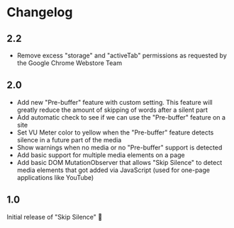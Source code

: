 # Changelog
## 2.2
- Remove excess "storage" and "activeTab" permissions as requested by the Google Chrome Webstore Team

## 2.0
- Add new "Pre-buffer" feature with custom setting. This feature will greatly reduce the amount of skipping of words after a silent part
- Add automatic check to see if we can use the "Pre-buffer" feature on a site
- Set VU Meter color to yellow when the "Pre-buffer" feature detects silence in a future part of the media
- Show warnings when no media or no "Pre-buffer" support is detected
- Add basic support for multiple media elements on a page
- Add basic DOM MutationObserver that allows "Skip Silence" to detect media elements that got added via JavaScript (used for one-page applications like YouTube)

## 1.0
Initial release of "Skip Silence" 🚀
